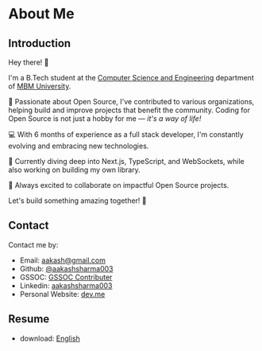 # About Me

## Introduction

Hey there! 👋

I'm a B.Tech student at the [Computer Science and Engineering](https://www.mbm.ac.in/deptt-of-computer-science-engineering) department of [MBM University](https://www.mbm.ac.in/).

🚀 Passionate about Open Source, I've contributed to various organizations, helping build and improve projects that benefit the community. Coding for Open Source is not just a hobby for me — *it's a way of life!*

💻 With 6 months of experience as a full stack developer, I'm constantly evolving and embracing new technologies.

🌱 Currently diving deep into Next.js, TypeScript, and WebSockets, while also working on building my own library.

🤝 Always excited to collaborate on impactful Open Source projects.

Let's build something amazing together! 🌟


## Contact

Contact me by:

- Email: [aakash@gmail.com](mailto:aakash6263264@gmail.com)
- Github: [@aakashsharma003](https://github.com/macOS-Portfolio)
- GSSOC: [GSSOC Contributer](https://gssoc.girlscript.tech/)
- Linkedin: [aakashsharma003](https://www.linkedin.com/in/aakashsharma003)
- Personal Website: [dev.me](https://aakashsharma.vercel.app)


## Resume

- download: [English](https://drive.google.com/file/d/1EDQQZQvAWodAMgEdycBP7E_6UmmVlz-x/view?usp=sharing)

